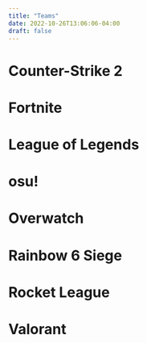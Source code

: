 ```yaml
---
title: "Teams"
date: 2022-10-26T13:06:06-04:00
draft: false
---
```

<!-- Number of teams and number of players -->

# Counter-Strike 2

# Fortnite

# League of Legends

# osu!

# Overwatch

# Rainbow 6 Siege

# Rocket League

# Valorant
